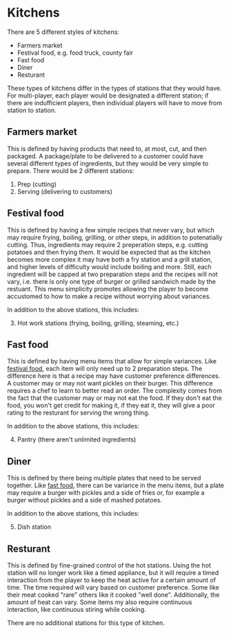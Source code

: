 # Kitchens

There are 5 different styles of kitchens:
 * Farmers market
 * Festival food, e.g. food truck, county fair
 * Fast food
 * Diner
 * Resturant

These types of kitchens differ in the types of stations that they would have. For multi-player, each player would be designated a different station; if there are indufficient players, then individual players will have to move from station to station.

## Farmers market

This is defined by having products that need to, at most, cut, and then packaged. A package/plate to be delivered to a customer could have several different types of ingredients, but they would be very simple to prepare. There would be 2 different stations:

 1. Prep (cutting)
 2. Serving (delivering to customers)

## Festival food

This is defined by having a few simple recipes that never vary, but which may require frying, boiling, grilling, or other steps, in addition to potenatially cutting. Thus, ingredients may require 2 preperation steps, e.g. cutting potatoes and then frying them. It would be expected that as the kitchen becomes more complex it may have both a fry station and a grill station, and higher levels of difficulty would include boiling and more. Still, each ingredient will be capped at two preparation steps and the recipes will not vary, i.e. there is only one type of burger or grilled sandwich made by the restuant. This menu simplicity promotes allowing the player to become accustomed to how to make a recipe without worrying about variances.

In addition to the above stations, this includes:

 3. Hot work stations (frying, boiling, grilling, steaming, etc.)

## Fast food

This is defined by having menu items that allow for simple variances. Like [festival food](kitchens.md#festival-food), each item will only need up to 2 preparation steps. The difference here is that a recipe may have customer preference differences. A customer may or may not want pickles on their burger. This difference requires a chef to learn to better read an order. The complexity comes from the fact that the customer may or may not eat the food. If they don't eat the food, you won't get credit for making it, if they eat it, they will give a poor rating to the resturant for serving the wrong thing.

In addition to the above stations, this includes:

 4. Pantry (there aren't unlimited ingredients)

## Diner

This is defined by there being multiple plates that need to be served together. Like [fast food](kitchens.md#fast-food), there can be variance in the menu items, but a plate may require a burger with pickles and a side of fries or, for example a burger without pickles and a side of mashed potatoes.

In addition to the above stations, this includes:

 5. Dish station

## Resturant

This is defined by fine-grained control of the hot stations. Using the hot station will no longer work like a timed appliance, but it will require a timed interaction from the player to keep the heat active for a certain amount of time. The time required will vary based on customer preference. Some like their meat cooked "rare" others like it cooked "well done". Additionally, the amount of heat can vary. Some items my also require continuous interaction, like continuous stiring while cooking.

There are no additional stations for this type of kitchen.
